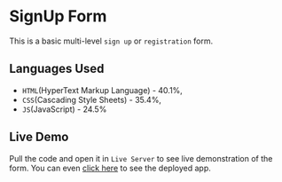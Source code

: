 ﻿# SignUp Form

This is a basic multi-level `sign up` or `registration` form.

## Languages Used

- `HTML`(HyperText Markup Language) - 40.1%,
- `CSS`(Cascading Style Sheets) - 35.4%,
- `JS`(JavaScript) - 24.5%

## Live Demo

Pull the code and open it in `Live Server` to see live demonstration of the form. You can even [click here](signupform-1.netlify.app/) to see the deployed app.
